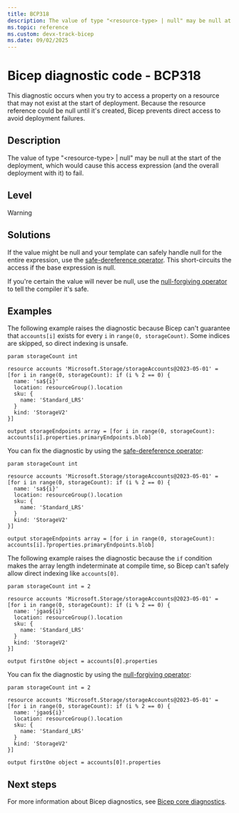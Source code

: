 ```yaml
---
title: BCP318
description: The value of type "<resource-type> | null" may be null at the start of the deployment, which would cause this access expression (and the overall deployment with it) to fail.
ms.topic: reference
ms.custom: devx-track-bicep
ms.date: 09/02/2025
---
```


# Bicep diagnostic code - BCP318

This diagnostic occurs when you try to access a property on a resource that may not exist at the start of deployment. Because the resource reference could be null until it's created, Bicep prevents direct access to avoid deployment failures.

## Description

The value of type "\<resource-type> | null" may be null at the start of the deployment, which would cause this access expression (and the overall deployment with it) to fail.

## Level

Warning

## Solutions

If the value might be null and your template can safely handle null for the entire expression, use the [safe-dereference operator](../operator-safe-dereference.md#bicep-safe-dereference-operator). This short-circuits the access if the base expression is null.

If you're certain the value will never be null, use the [null-forgiving operator](../operator-null-forgiving.md) to tell the compiler it's safe.

## Examples

The following example raises the diagnostic because Bicep can't guarantee that `accounts[i]` exists for every `i` in `range(0, storageCount)`. Some indices are skipped, so direct indexing is unsafe.

```bicep
param storageCount int

resource accounts 'Microsoft.Storage/storageAccounts@2023-05-01' = [for i in range(0, storageCount): if (i % 2 == 0) {
  name: 'sa${i}'
  location: resourceGroup().location
  sku: {
    name: 'Standard_LRS'
  }
  kind: 'StorageV2'
}]

output storageEndpoints array = [for i in range(0, storageCount): accounts[i].properties.primaryEndpoints.blob]
```

You can fix the diagnostic by using the [safe-dereference operator](../operator-safe-dereference.md#bicep-safe-dereference-operator):

```bicep
param storageCount int

resource accounts 'Microsoft.Storage/storageAccounts@2023-05-01' = [for i in range(0, storageCount): if (i % 2 == 0) {
  name: 'sa${i}'
  location: resourceGroup().location
  sku: {
    name: 'Standard_LRS'
  }
  kind: 'StorageV2'
}]

output storageEndpoints array = [for i in range(0, storageCount): accounts[i].?properties.primaryEndpoints.blob]
```

The following example raises the diagnostic because the `if` condition makes the array length indeterminate at compile time, so Bicep can't safely allow direct indexing like `accounts[0]`.

```bicep
param storageCount int = 2

resource accounts 'Microsoft.Storage/storageAccounts@2023-05-01' = [for i in range(0, storageCount): if (i % 2 == 0) {
  name: 'jgao${i}'
  location: resourceGroup().location
  sku: {
    name: 'Standard_LRS'
  }
  kind: 'StorageV2'
}]

output firstOne object = accounts[0].properties
```

You can fix the diagnostic by using the [null-forgiving operator](../operator-null-forgiving.md):

```bicep
param storageCount int = 2

resource accounts 'Microsoft.Storage/storageAccounts@2023-05-01' = [for i in range(0, storageCount): if (i % 2 == 0) {
  name: 'jgao${i}'
  location: resourceGroup().location
  sku: {
    name: 'Standard_LRS'
  }
  kind: 'StorageV2'
}]

output firstOne object = accounts[0]!.properties
```

## Next steps

For more information about Bicep diagnostics, see [Bicep core diagnostics](../bicep-core-diagnostics.md).
